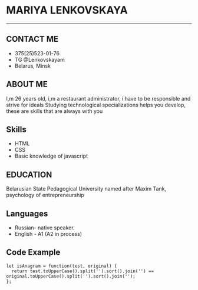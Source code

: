 # MARIYA LENKOVSKAYA
__________________________

## CONTACT ME
- 375(25)523-01-76
- TG @Lenkovskayam
- Belarus, Minsk

## ABOUT ME
I,m 26 years old, i,m a restaurant administrator, i have to be responsible and strive for ideals
Studying technological specializations helps you develop, these are skills that are always with you

## Skills
- HTML
- CSS
- Basic knowledge of javascript 

## EDUCATION
Belarusian State Pedagogical University named after Maxim Tank, psychology of entrepreneurship

## Languages
- Russian- native speaker.
- English - A1 (A2 in process)

## Code Example
```
let isAnagram = function(test, original) {
  return test.toUpperCase().split('').sort().join('') == original.toUpperCase().split('').sort().join('');
};
```